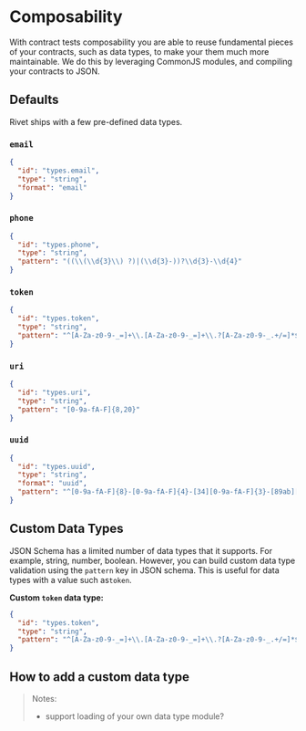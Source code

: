 # Composability

With contract tests composability you are able to reuse fundamental pieces of your contracts, such as data types, to make your them much more maintainable. We do this by leveraging CommonJS modules, and compiling your contracts to JSON.

## Defaults

Rivet ships with a few pre-defined data types.

### `email`

```json
{
  "id": "types.email",
  "type": "string",
  "format": "email"
}

```

### `phone`
```json
{
  "id": "types.phone",
  "type": "string",
  "pattern": "((\\(\\d{3}\\) ?)|(\\d{3}-))?\\d{3}-\\d{4}"
}
```

### `token`
```json
{
  "id": "types.token",
  "type": "string",
  "pattern": "^[A-Za-z0-9-_=]+\\.[A-Za-z0-9-_=]+\\.?[A-Za-z0-9-_.+/=]*$"
}
```

### `uri`
```json
{
  "id": "types.uri",
  "type": "string",
  "pattern": "[0-9a-fA-F]{8,20}"
}
```

### `uuid`
```json
{
  "id": "types.uuid",
  "type": "string",
  "format": "uuid",
  "pattern": "^[0-9a-fA-F]{8}-[0-9a-fA-F]{4}-[34][0-9a-fA-F]{3}-[89ab][0-9a-fA-F]{3}-[0-9a-fA-F]{12}$"
}
```

## Custom Data Types

JSON Schema has a limited number of data types that it supports. For example, string, number, boolean. However, you can build custom data type validation using the `pattern` key in JSON schema. This is useful for data types with a value such as`token`.

**Custom **`token`** data type:**

```json
{
  "id": "types.token",
  "type": "string",
  "pattern": "^[A-Za-z0-9-_=]+\\.[A-Za-z0-9-_=]+\\.?[A-Za-z0-9-_.+/=]*$"
}
```


## How to add a custom data type
> Notes:
> - support loading of your own data type module?


